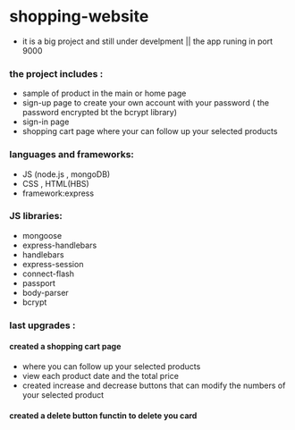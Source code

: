 # shopping-website
* it is a big project and still under develpment || the app runing in port 9000
### the project includes :
* sample of product in the main or home page 
* sign-up page to create your own account with your password ( the password encrypted bt the bcrypt library)
* sign-in page
* shopping cart page where your can follow up your selected products
### languages and frameworks:
* JS (node.js , mongoDB)
* CSS , HTML(HBS)
* framework:express
### JS libraries:
* mongoose
* express-handlebars
* handlebars
* express-session
* connect-flash
* passport
* body-parser
* bcrypt
### last upgrades :
#### created a shopping cart page 
* where you can follow up your selected products
* view each product date and the total price
* created  increase and decrease buttons that can modify the numbers of your selected product
#### created a delete button functin to delete you card 
